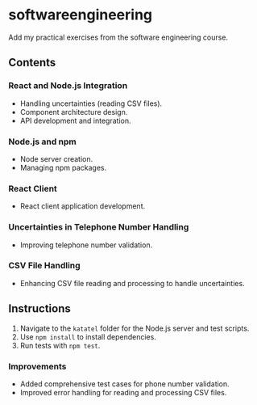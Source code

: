 # softwareengineering

Add my practical exercises from the software engineering course.

## Contents

### React and Node.js Integration

- Handling uncertainties (reading CSV files).
- Component architecture design.
- API development and integration.

### Node.js and npm

- Node server creation.
- Managing npm packages.

### React Client

- React client application development.

### Uncertainties in Telephone Number Handling

- Improving telephone number validation.

### CSV File Handling

- Enhancing CSV file reading and processing to handle uncertainties.

## Instructions

1. Navigate to the `katatel` folder for the Node.js server and test scripts.
2. Use `npm install` to install dependencies.
3. Run tests with `npm test`.

### Improvements

- Added comprehensive test cases for phone number validation.
- Improved error handling for reading and processing CSV files.
